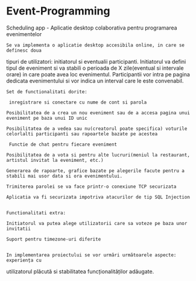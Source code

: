 # Event-Programming

Scheduling app - Aplicatie desktop colaborativa pentru programarea evenimentelor

    Se va implementa o aplicatie desktop accesibila online, in care se definesc doua
tipuri de utilizatori: initiatorul si eventualii participanti. Initiatorul
va defini tipul de eveniment si va stabili o perioada de X zile(eventual si
intervale orare) in care poate avea loc evenimentul. Participantii vor intra
pe pagina dedicata evenimentului si vor indica un interval care le este
convenabil.

    Set de functionalitati dorite:

     inregistrare si conectare cu nume de cont si parola

    Posibilitatea de a crea un nou eveniment sau de a accesa pagina unui eveniment pe baza unui ID unic

    Posibilitatea de a vedea sau nu(creatorul poate specifica) voturile celorlalti participanti sau rapoartele bazate pe acestea

     Functie de chat pentru fiecare eveniment

    Posibilitatea de a vota si pentru alte lucruri(meniul la restaurant, artistul invitat la eveniment, etc.)

    Generarea de rapoarte, grafice bazate pe alegerile facute pentru a stabili mai usor data si ora evenimentului.

    Trimiterea parolei se va face printr-o conexiune TCP securizata 

    Aplicatia va fi securizata impotriva atacurilor de tip SQL Injection


    Functionalitati extra:

    Initiatorul va putea alege utilizatorii care sa voteze pe baza unor invitatii

    Suport pentru timezone-uri diferite


    In implementarea proiectului se vor urmări următoarele aspecte: experiența cu
utilizatorul plăcută si stabilitatea funcționalităților adăugate.
